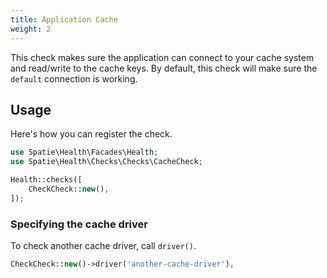 ```yaml
---
title: Application Cache
weight: 2
---
```


This check makes sure the application can connect to your cache system and read/write to the cache keys. By default, this check will make sure the `default` connection is working.

## Usage

Here's how you can register the check.

```php
use Spatie\Health\Facades\Health;
use Spatie\Health\Checks\Checks\CacheCheck;

Health::checks([
    CheckCheck::new(),
]);
```


### Specifying the cache driver

To check another cache driver, call `driver()`.

```php
CheckCheck::new()->driver('another-cache-driver'),
```

